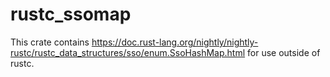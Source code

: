 # rustc_ssomap

This crate contains https://doc.rust-lang.org/nightly/nightly-rustc/rustc_data_structures/sso/enum.SsoHashMap.html for use outside of rustc.
